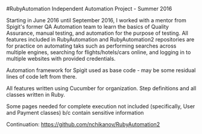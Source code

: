 #RubyAutomation
Independent Automation Project - Summer 2016

Starting in June 2016 until September 2016, I worked with a mentor from Spigit's former QA Automation team to learn the  basics of Quality Assurance, manual testing, and automation for the purpose of testing. All features included in RubyAutomation and RubyAutomation2 repositories are for practice on automating taks such as performing searches across multiple engines, searching for flights/hotels/cars online, and logging in to multiple websites with provided credentials. 

Automation framework for Spigit used as base code - may be some residual lines of code left from there.

All features written using Cucumber for organization. Step definitions and all classes written in Ruby. 

Some pages needed for complete execution not included (specifically, User and Payment classes) b/c contain sensitive information

Continuation: https://github.com/nchikanov/RubyAutomation2
